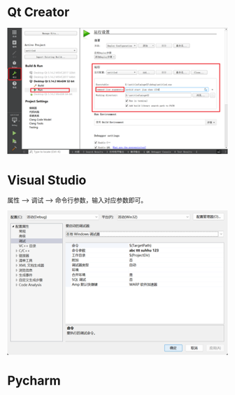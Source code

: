 # Qt Creator

![](./images/2_Qt调试设置命令行参数.png)



# Visual Studio

属性 --> 调试 --> 命令行参数，输入对应参数即可。

<img src="./images/1_VS调试设置命令行参数.png" style="zoom:67%;" />



# Pycharm


